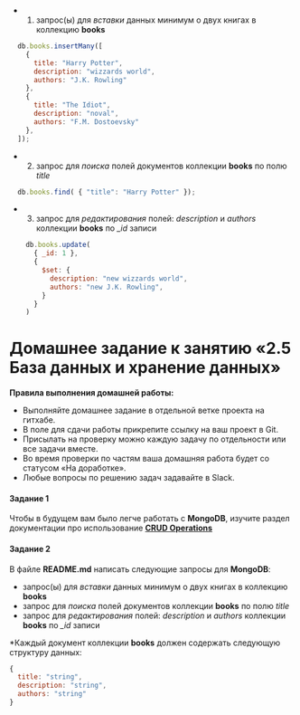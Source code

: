 - 1. запрос(ы) для *вставки* данных минимум о двух книгах в коллекцию **books**
```javascript
  db.books.insertMany([
    {
      title: "Harry Potter",
      description: "wizzards world",
      authors: "J.K. Rowling"
    },
    {
      title: "The Idiot",
      description: "noval",
      authors: "F.M. Dostoevsky"
    },
  ]);
``` 
- 2. запрос для *поиска* полей документов коллекции **books** по полю *title*
```javascript
  db.books.find( { "title": "Harry Potter" });
``` 


- 3. запрос для *редактирования* полей: *description* и *authors* коллекции **books** по *_id* записи
```javascript
    db.books.update(
      { _id: 1 },
      {
        $set: {
          description: "new wizzards world",
          authors: "new J.K. Rowling",
        }
      }
    )
``` 


# Домашнее задание к занятию «2.5 База данных и хранение данных»

**Правила выполнения домашней работы:** 
* Выполняйте домашнее задание в отдельной ветке проекта на гитхабе.
* В поле для сдачи работы прикрепите ссылку на ваш проект в Git.
* Присылать на проверку можно каждую задачу по отдельности или все задачи вместе. 
* Во время проверки по частям ваша домашняя работа будет со статусом «На доработке».
* Любые вопросы по решению задач задавайте в Slack.


#### Задание 1
Чтобы в будущем вам было легче работать с **MongoDB**, изучите раздел 
документации про использование [**CRUD Operations**](https://docs.mongodb.com/manual/crud/)

#### Задание 2
В файле **README.md** написать следующие запросы для **MongoDB**:
 - запрос(ы) для *вставки* данных минимум о двух книгах в коллекцию **books**
 - запрос для *поиска* полей документов коллекции **books** по полю *title*
 - запрос для *редактирования* полей: *description* и *authors* коллекции **books** по *_id* записи
 
*Каждый документ коллекции **books** должен содержать следующую структуру данных: 
```javascript
{
  title: "string",
  description: "string",
  authors: "string"
}
``` 
